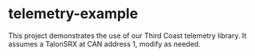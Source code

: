 # telemetry-example

This project demonstrates the use of our Third Coast telemetry library. It
assumes a TalonSRX at CAN address 1, modify as needed.
